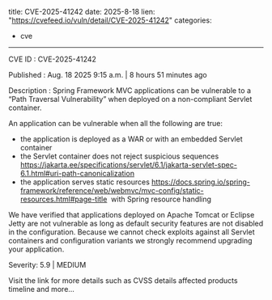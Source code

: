  
title: CVE-2025-41242
date: 2025-8-18
lien: "https://cvefeed.io/vuln/detail/CVE-2025-41242"
categories:
  - cve
---

CVE ID : CVE-2025-41242

Published :  Aug. 18
2025
9:15 a.m. | 8 hours
51 minutes ago

Description : Spring Framework MVC applications can be vulnerable to a “Path Traversal Vulnerability” when deployed on a non-compliant Servlet container.

An application can be vulnerable when all the following are true:

  *  the application is deployed as a WAR or with an embedded Servlet container
  *  the Servlet container  does not reject suspicious sequences https://jakarta.ee/specifications/servlet/6.1/jakarta-servlet-spec-6.1.html#uri-path-canonicalization 
  *  the application  serves static resources https://docs.spring.io/spring-framework/reference/web/webmvc/mvc-config/static-resources.html#page-title  with Spring resource handling


We have verified that applications deployed on Apache Tomcat or Eclipse Jetty are not vulnerable
as long as default security features are not disabled in the configuration. Because we cannot check exploits against all Servlet containers and configuration variants
we strongly recommend upgrading your application.

Severity: 5.9 | MEDIUM

Visit the link for more details
such as CVSS details
affected products
timeline
and more...

